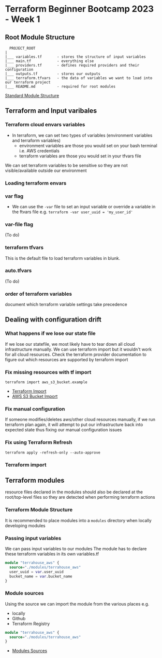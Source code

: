 # Terraform Beginner Bootcamp 2023 - Week 1

## Root Module Structure
  ```
    PROJECT_ROOT
  |
  |___ variables.tf       - stores the structure of input variables
  |___ main.tf            - everything else
  |___ providers.tf       - defines required providers and their configuration
  |___ outputs.tf         - stores our outputs
  |___ terraform.tfvars   - the data of variables we want to load into our terraform project
  |___ README.md          - required for root modules
```
 
  
[Standard Module Structure](https://developer.hashicorp.com/terraform/language/modules/develop/structure)

## Terraform and Input varibales 
### Terraform cloud envars variables
- In terraform, we can set two types of variables (environment variables and terraform variables)
  - environment variables are those you would set on your bash terminal i.e. AWS credentials
  - terraform variables are those you would set in your tfvars file

We can set terraform variables to be sensitive so they are not visible/available outside our environment

### Loading terraform envars

### var flag
- We can use the `-var` file to set an input variable or override a variable in the ftvars file e.g. `terraform -var user_uuid = 'my_user_id'`

### var-file flag
(To do)

### terraform tfvars
This is the default file to load terraform variables in blunk. 

### auto.tfvars
 (To do)


### order of terraform variables
 document which terraform variable settings take precedence

## Dealing with configuration drift

### What happens if we lose our state file
If we lose our statefile, we most likely have to tear down all cloud infrastructure manually. We can use terraform import but it wouldn't work for all cloud resources. Check the terraform provider documentation to figure out which resources are supported by terraform import

### Fix missing resources with tf import
`terraform import aws_s3_bucket.example`
- [Terraform Import](https://developer.hashicorp.com/terraform/cli/import)
- [AWS S3 Bucket Import](https://registry.terraform.io/providers/hashicorp/aws/latest/docs/resources/s3_bucket#import)

### Fix manual configuration

If someone modifies/deletes aws/other cloud resources manually, if we run terraform plan again, it will attempt to put our infrastructure back into expected state thus fixing our manual configuration issues

### Fix using Terraform Refresh
```
terraform apply -refresh-only --auto-approve
```

### Terraform import

## Terraform modules
resource files declared in the modules should also be declared at the root/top-level files so they are detected when performing terraform actions

### Terraform Module Structure
It is recommended to place modules into a `modules` directory when locally developing modules 

### Passing input variables
We can pass input variables to our modules 
The module has to declare these terraform variables in its own variables.tf 
```tf
module "terrahouse_aws" {
  source="./modules/terrahouse_aws"
  user_uuid = var.user_uuid
  bucket_name = var.bucket_name
}
```

### Module sources

Using the source we can import the module from the various places e.g. 
- locally
- Github
- Terraform Registry

```tf
module "terrahouse_aws" {
  source="./modules/terrahouse_aws"
}
```

- [Modules Sources](https://developer.hashicorp.com/terraform/language/modules/sources)




